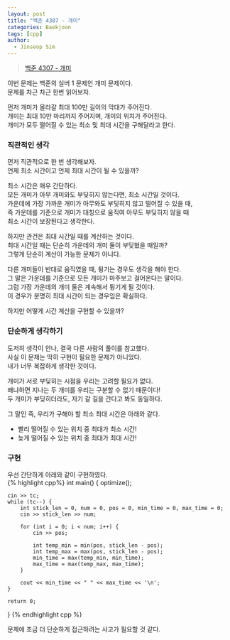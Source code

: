 ```yaml
---
layout: post
title: "백준 4307 - 개미"
categories: Baekjoon
tags: [cpp]
author:
  - Jinseop Sim
---
```

> [백준 4307 - 개미](https://www.acmicpc.net/problem/4307)

이번 문제는 백준의 실버 1 문제인 개미 문제이다.  
문제를 차근 차근 한번 읽어보자.  

먼저 개미가 올라갈 최대 100만 길이의 막대가 주어진다.  
개미는 최대 10만 마리까지 주어지며, 개미의 위치가 주어진다.  
개미가 모두 떨어질 수 있는 최소 및 최대 시간을 구해달라고 한다.  

### 직관적인 생각
먼저 직관적으로 한 번 생각해보자.  
언제 최소 시간이고 언제 최대 시간이 될 수 있을까?  

최소 시간은 매우 간단하다.  
모든 개미가 아무 개미와도 부딪히지 않는다면, 최소 시간일 것이다.  
가운데에 가장 가까운 개미가 아무와도 부딪히지 않고 떨어질 수 있을 때,  
즉 가운데를 기준으로 개미가 대칭으로 움직여 아무도 부딪히지 않을 때  
최소 시간이 보장된다고 생각한다.  

하지만 관건은 최대 시간일 때를 계산하는 것이다.  
최대 시간일 때는 단순히 가운데의 개미 둘이 부딪혔을 때일까?  
그렇게 단순히 계산이 가능한 문제가 아니다.  

다른 개미들이 반대로 움직였을 때, 튕기는 경우도 생각을 해야 한다.  
그 말은 가운데를 기준으로 모든 개미가 마주보고 걸어온다는 말이다.  
그럼 가장 가운데의 개미 둘은 계속해서 튕기게 될 것이다.  
이 경우가 분명히 최대 시간이 되는 경우임은 확실하다.  

하지만 어떻게 시간 계산을 구현할 수 있을까?  

### 단순하게 생각하기
도저히 생각이 안나, 결국 다른 사람의 풀이를 참고했다.  
사실 이 문제는 딱히 구현이 필요한 문제가 아니었다.  
내가 너무 복잡하게 생각한 것이다.  

개미가 서로 부딪히는 시점을 우리는 고려할 필요가 없다.  
왜냐하면 지나는 두 개미를 우리는 구분할 수 없기 때문이다!  
두 개미가 부딪히더라도, 자기 갈 길을 간다고 봐도 동일하다.  

그 말인 즉, 우리가 구해야 할 최소 최대 시간은 아래와 같다.  
- 빨리 떨어질 수 있는 위치 중 최대가 최소 시간!
- 늦게 떨어질 수 있는 위치 중 최대가 최대 시간!

### 구현
우선 간단하게 아래와 같이 구현하였다.  
{% highlight cpp%}
int main() {
	optimize();

	cin >> tc;
	while (tc--) {
		int stick_len = 0, num = 0, pos = 0, min_time = 0, max_time = 0;
		cin >> stick_len >> num;
		
		for (int i = 0; i < num; i++) {
			cin >> pos;

			int temp_min = min(pos, stick_len - pos);
			int temp_max = max(pos, stick_len - pos);
			min_time = max(temp_min, min_time);
			max_time = max(temp_max, max_time);
		}

		cout << min_time << " " << max_time << '\n';
	}

	return 0;
}
{% endhighlight cpp %}

문제에 조금 더 단순하게 접근하려는 사고가 필요할 것 같다.  
